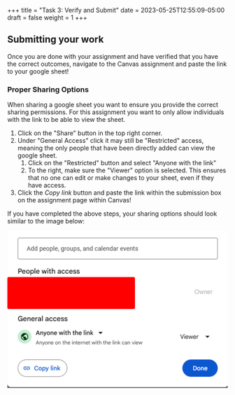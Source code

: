 +++
title = "Task 3: Verify and Submit"
date = 2023-05-25T12:55:09-05:00
draft = false
weight = 1
+++

## Submitting your work

Once you are done with your assignment and have verified that you have the correct outcomes, navigate to the Canvas assignment and paste the link to your google sheet!

### Proper Sharing Options

When sharing a google sheet you want to ensure you provide the correct sharing permissions. For this assignment you want to only allow individuals with the link to be able to view the sheet.

1. Click on the "Share" button in the top right corner.
1. Under "General Access" click it may still be "Restricted" access, meaning the only people that have been directly added can view the google sheet.
    1. Click on the "Restricted" button and select "Anyone with the link"
    1. To the right, make sure the "Viewer" option is selected. This ensures that no one can edit or make changes to your sheet, even if they have access.
1. Click the *Copy link* button and paste the link within the submission box on the assignment page within Canvas!

If you have completed the above steps, your sharing options should look similar to the image below:

![Image of correct sharing options for a google sheet assignment](pictures/share-options.png?classes=border)